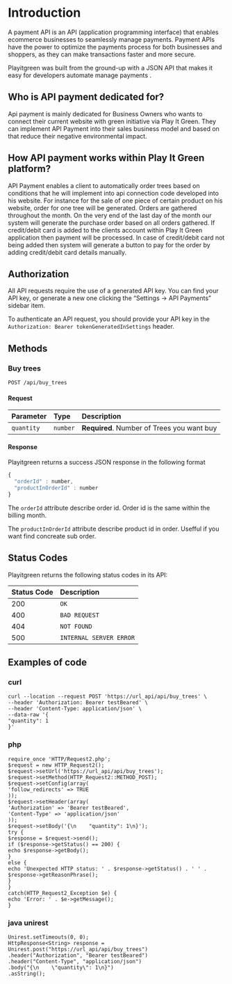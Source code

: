 # Introduction

A payment API is an API (application programming interface) that enables ecommerce businesses to seamlessly manage payments. Payment APIs have the power to optimize the payments process for both businesses and shoppers, as they can make transactions faster and more secure.

Playitgreen was built from the ground-up with a JSON API that makes it easy for developers automate manage payments .


## Who is API payment dedicated for?

Api payment is mainly dedicated for Business Owners who wants to connect their current website with green initiative via Play It Green. They can implement API Payment into their sales business model and based on that reduce their negative environmental impact.

## How API payment works within Play It Green platform?

API Payment enables a client to automatically order trees based on conditions that he will implement into api connection code developed into his website. For instance for the sale of one piece of certain product on his website, order for one tree will be generated. Orders are gathered throughout the month. On the very end of the last day of the month our system will generate the purchase order based on all orders gathered. If credit/debit card is added to the clients account within Play It Green application then payment will be processed. In case of credit/debit card not being added then system will generate a button to pay for the order by adding credit/debit card details manually.

## Authorization

All API requests require the use of a generated API key. You can find your API key, or generate a new one clicking the “Settings -> API Payments” sidebar item.

To authenticate an API request, you should provide your API key in the `Authorization: Bearer tokenGeneratedInSettings` header.


## Methods
### Buy trees

```http
POST /api/buy_trees
```

#### Request

| Parameter | Type     | Description                                |
| :--- |:---------|:-------------------------------------------|
| `quantity` | `number` | **Required**. Number of Trees you want buy |

#### Response

Playitgreen returns a success JSON response in the following format

```javascript
{
  "orderId" : number,
  "productInOrderId" : number
}
```

The `orderId` attribute describe order id. Order id is the same within the billing month. 

The `productInOrderId` attribute describe product id in order. Usefful if you want find concreate sub order. 


## Status Codes

Playitgreen returns the following status codes in its API:

| Status Code | Description |
| :--- | :--- |
| 200 | `OK` |
| 400 | `BAD REQUEST` |
| 404 | `NOT FOUND` |
| 500 | `INTERNAL SERVER ERROR` |


## Examples of code


### curl 
```
curl --location --request POST 'https://url_api/api/buy_trees' \
--header 'Authorization: Bearer testBeared' \
--header 'Content-Type: application/json' \
--data-raw '{
"quantity": 1
}'
```
### php
```
require_once 'HTTP/Request2.php';
$request = new HTTP_Request2();
$request->setUrl('https://url_api/api/buy_trees');
$request->setMethod(HTTP_Request2::METHOD_POST);
$request->setConfig(array(
'follow_redirects' => TRUE
));
$request->setHeader(array(
'Authorization' => 'Bearer testBeared',
'Content-Type' => 'application/json'
));
$request->setBody('{\n    "quantity": 1\n}');
try {
$response = $request->send();
if ($response->getStatus() == 200) {
echo $response->getBody();
}
else {
echo 'Unexpected HTTP status: ' . $response->getStatus() . ' ' .
$response->getReasonPhrase();
}
}
catch(HTTP_Request2_Exception $e) {
echo 'Error: ' . $e->getMessage();
}
```
### java unirest
```
Unirest.setTimeouts(0, 0);
HttpResponse<String> response = Unirest.post("https://url_api/api/buy_trees")
.header("Authorization", "Bearer testBeared")
.header("Content-Type", "application/json")
.body("{\n    \"quantity\": 1\n}")
.asString();
```
